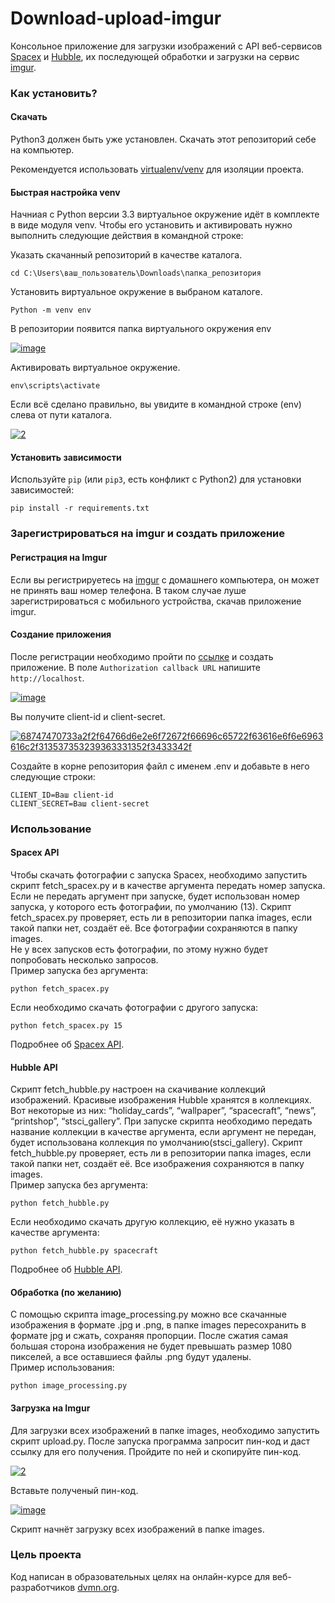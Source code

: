 # Download-upload-imgur

Консольное приложение для загрузки изображений с API веб-сервисов [Spacex](https://documenter.getpostman.com/view/2025350/RWaEzAiG#bc65ba60-decf-4289-bb04-4ca9df01b9c1) 
и [Hubble](http://hubblesite.org/api/documentation), их последующей обработки 
и загрузки на сервис [imgur](https://imgur.com/).

### Как установить?

#### Скачать

Python3 должен быть уже установлен. Скачать этот репозиторий себе на компьютер.

Рекомендуется использовать [virtualenv/venv](https://docs.python.org/3/library/venv.html)
для изоляции проекта.

#### Быстрая настройка venv

Начниая с Python версии 3.3 виртуальное окружение идёт в комплекте в виде модуля
venv. Чтобы его установить и активировать нужно выполнить следующие действия в
командной строке:  

Указать скачанный репозиторий в качестве каталога.
```
cd C:\Users\ваш_пользователь\Downloads\папка_репозитория
```
Установить виртуальное окружение в выбраном каталоге.
```
Python -m venv env
```
В репозитории появится папка виртуального окружения env  

<a href="https://imgbb.com/"><img src="https://i.ibb.co/Hn4C6PD/image.png" alt="image" border="0"></a>

Активировать виртуальное окружение.
```
env\scripts\activate
```
Если всё сделано правильно, вы увидите в командной строке (env) слева от пути 
каталога.  

<a href="https://imgbb.com/"><img src="https://i.ibb.co/MZ72r22/2.png" alt="2" border="0"></a>

#### Установить зависимости

Используйте `pip` (или `pip3`, есть конфликт с Python2) для установки 
зависимостей:

```
pip install -r requirements.txt
```

### Зарегистрироваться на imgur и создать приложение

#### Регистрация на Imgur

Если вы регистрируетесь на [imgur](https://imgur.com/) с домашнего компьютера, он
может не принять ваш номер телефона. В таком случае луше зарегистрироваться с
мобильного устройства, скачав приложение imgur.

#### Создание приложения

После регистрации необходимо пройти по [ссылке](https://api.imgur.com/oauth2/addclient) 
и создать приложение. В поле `Authorization callback URL` напишите `http://localhost`.  

<a href="https://ibb.co/b6MbmrL"><img src="https://i.ibb.co/PrvDj54/image.png" alt="image" border="0"></a>

Вы получите client-id и client-secret.  

<a href="https://ibb.co/SxYVbwY"><img src="https://i.ibb.co/9vKy6HK/68747470733a2f2f64766d6e2e6f72672f66696c65722f63616e6f6e6963616c2f313537353239363331352f3433342f.jpg" alt="68747470733a2f2f64766d6e2e6f72672f66696c65722f63616e6f6e6963616c2f313537353239363331352f3433342f" border="0"></a>

Создайте в корне репозитория файл с именем .env и добавьте в него следующие строки:
```
CLIENT_ID=Ваш client-id
CLIENT_SECRET=Ваш client-secret
```

### Использование

#### Spacex API

Чтобы скачать фотографии с запуска Spacex, необходимо запустить скрипт 
fetch_spacex.py и в качестве аргумента передать номер запуска. Если не передать
аргумент при запуске, будет использован номер запуска, у которого есть фотографии,
по умолчанию (13). Скрипт fetch_spacex.py проверяет, есть ли в репозитории папка 
images, если такой папки нет, создаёт её. Все фотографии сохраняются в папку images.  
Не у всех запусков есть фотографии, по этому нужно будет попробовать несколько
запросов.  
Пример запуска без аргумента:
```
python fetch_spacex.py 
```

Если необходимо скачать фотографии с другого запуска:
```
python fetch_spacex.py 15
```

Подробнее об [Spacex API](https://documenter.getpostman.com/view/2025350/RWaEzAiG#bc65ba60-decf-4289-bb04-4ca9df01b9c1).

#### Hubble API

Скрипт fetch_hubble.py настроен на скачивание коллекций изображений. Красивые 
изображения Hubble хранятся в коллекциях. Вот некоторые из них: “holiday_cards”, 
“wallpaper”, “spacecraft”, “news”, “printshop”, “stsci_gallery”. При запуске 
скрипта необходимо передать название коллекции в качестве аргумента, если аргумент
не передан, будет использована коллекция по умолчанию(stsci_gallery). Скрипт 
fetch_hubble.py проверяет, есть ли в репозитории папка images, если такой папки 
нет, создаёт её. Все изображения сохраняются в папку images.  
Пример запуска без аргумента:
```
python fetch_hubble.py
```

Если необходимо скачать другую коллекцию, её нужно указать в качестве аргумента:
```
python fetch_hubble.py spacecraft
```

Подробнее об [Hubble API](http://hubblesite.org/api/documentation).

#### Обработка (по желанию)

С помощью скрипта image_processing.py можно все скачанные изображения в формате
.jpg и .png, в папке images пересохранить в формате jpg и сжать, сохраняя 
пропорции. После сжатия самая большая сторона изображения не будет превышать 
размер 1080 пикселей, а все оставшиеся файлы .png будут удалены.  
Пример использования:

```
python image_processing.py
```

#### Загрузка на Imgur

Для загрузки всех изображений в папке images, необходимо запустить скрипт
upload.py. После запуска программа запросит пин-код и даст ссылку для его
получения. Пройдите по ней и скопируйте пин-код.  

<a href="https://imgbb.com/"><img src="https://i.ibb.co/kQN5R5p/2.png" alt="2" border="0"></a>

Вставьте полученый пин-код.  

<a href="https://ibb.co/4FPt0xv"><img src="https://i.ibb.co/grz9cCq/image.png" alt="image" border="0"></a>

Скрипт начнёт загрузку всех изображений в папке images.

### Цель проекта

Код написан в образовательных целях на онлайн-курсе для веб-разработчиков 
[dvmn.org](https://dvmn.org).